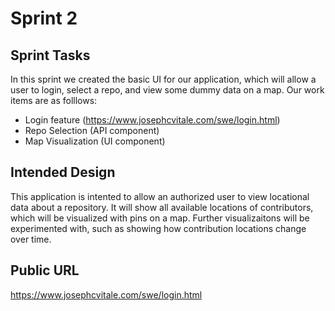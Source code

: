 # Sprint 2

## Sprint Tasks
In this sprint we created the basic UI for our application, which will allow a user to login, select a repo, and view some dummy data on a map. Our work items are as folllows:
  - Login feature (https://www.josephcvitale.com/swe/login.html)
  - Repo Selection (API component)
  - Map Visualization (UI component)

## Intended Design
This application is intented to allow an authorized user to view locational data about a repository. It will show all available locations of contributors, which will be visualized with pins on a map. Further visualizaitons will be experimented with, such as showing how contribution locations change over time.

## Public URL
https://www.josephcvitale.com/swe/login.html

